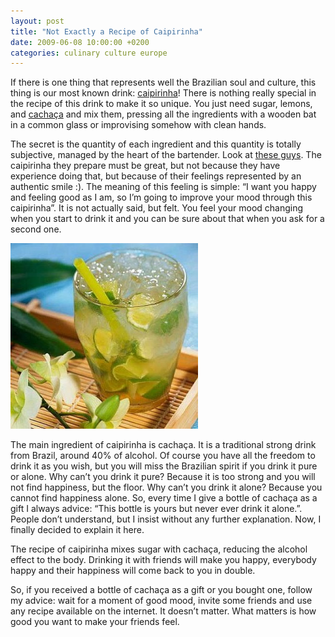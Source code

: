 ```yaml
---
layout: post
title: "Not Exactly a Recipe of Caipirinha"
date: 2009-06-08 10:00:00 +0200
categories: culinary culture europe
---
```


If there is one thing that represents well the Brazilian soul and culture, this thing is our most known drink: <a href="http://en.wikipedia.org/wiki/Caipirinha">caipirinha</a>! There is nothing really special in the recipe of this drink to make it so unique. You just need sugar, lemons, and <a href="http://en.wikipedia.org/wiki/Cacha%C3%A7a">cachaça</a> and mix them, pressing all the ingredients with a wooden bat in a common glass or improvising somehow with clean hands.

The secret is the quantity of each ingredient and this quantity is totally subjective, managed by the heart of the bartender. Look at [these guys](http://www.usatoday.com/travel/destinations/2007-02-15-brazil-cachaca_x.htm). The caipirinha they prepare must be great, but not because they have experience doing that, but because of their feelings represented by an authentic smile :). The meaning of this feeling is simple: “I want you happy and feeling good as I am, so I’m going to improve your mood through this caipirinha”. It is not actually said, but felt. You feel your mood changing when you start to drink it and you can be sure about that when you ask for a second one.

![caipirinha-2-300x297.jpg](/images/posts/caipirinha-2-300x297.jpg)

The main ingredient of caipirinha is cachaça. It is a traditional strong drink from Brazil, around 40% of alcohol. Of course you have all the freedom to drink it as you wish, but you will miss the Brazilian spirit if you drink it pure or alone. Why can’t you drink it pure? Because it is too strong and you will not find happiness, but the floor. Why can’t you drink it alone? Because you cannot find happiness alone. So, every time I give a bottle of cachaça as a gift I always advice: “This bottle is yours but never ever drink it alone.”. People don’t understand, but I insist without any further explanation. Now, I finally decided to explain it here.

The recipe of caipirinha mixes sugar with cachaça, reducing the alcohol effect to the body. Drinking it with friends will make you happy, everybody happy and their happiness will come back to you in double.

So, if you received a bottle of cachaça as a gift or you bought one, follow my advice: wait for a moment of good mood, invite some friends and use any recipe available on the internet. It doesn’t matter. What matters is how good you want to make your friends feel.
